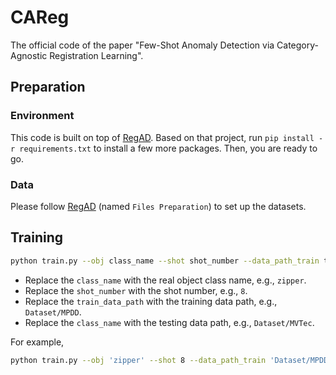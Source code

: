 # CAReg

The official code of the paper "Few-Shot Anomaly Detection via Category-Agnostic Registration Learning".

## Preparation

### Environment

This code is built on top of [RegAD](https://github.com/MediaBrain-SJTU/RegAD). Based on that project, run `pip install -r requirements.txt` to install a few more packages. Then, you are ready to go.

### Data

Please follow [RegAD](https://github.com/MediaBrain-SJTU/RegAD) (named `Files Preparation`) to set up the datasets.

## Training

```bash
python train.py --obj class_name --shot shot_number --data_path_train train_data_path --data_path_test test_data_path
```
* Replace the `class_name` with the real object class name, e.g.,  `zipper`. 
* Replace the `shot_number` with the shot number, e.g.,  `8`. 
* Replace the `train_data_path` with the training data path, e.g.,  `Dataset/MPDD`. 
* Replace the `class_name` with the testing data path, e.g.,  `Dataset/MVTec`. 

For example,

```bash
python train.py --obj 'zipper' --shot 8 --data_path_train 'Dataset/MPDD' --data_path_test 'Dataset/MVTec'
```